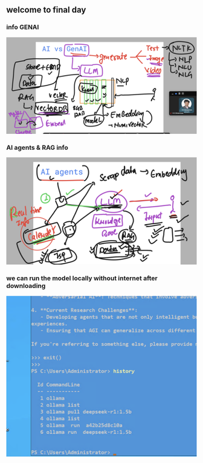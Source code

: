## welcome to final day 

### info GENAI 

<img src="info1.png">

###  AI agents & RAG info 

<img src="info2.png">

### we can run the model locally without internet after downloading 

<img src="info3.png">

